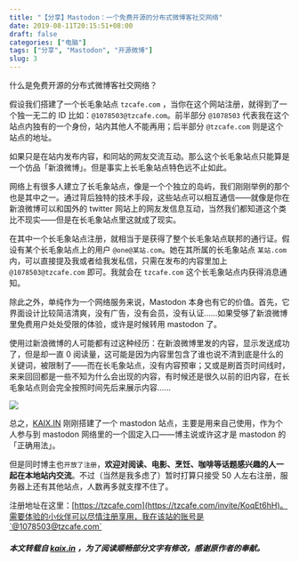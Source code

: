 ```yaml
---
title: "【分享】Mastodon：一个免费开源的分布式微博客社交网络"
date: 2019-08-11T20:15:51+08:00
draft: false
categories: ["电脑"]
tags: ["分享", "Mastodon", "开源微博"]
slug: 3
---
```


什么是免费开源的分布式微博客社交网络？

假设我们搭建了一个长毛象站点 `tzcafe.com` ，当你在这个网站注册，就得到了一个独一无二的 ID 比如：`@1078503@tzcafe.com`。前半部分 `@1078503` 代表我在这个站点内独有的一个身份，站内其他人不能再用；后半部分 `@tzcafe.com` 则是这个站点的地址。

如果只是在站内发布内容，和同站的网友交流互动。那么这个长毛象站点只能算是一个仿品「新浪微博」。但是事实上长毛象站点特色远不止如此。

网络上有很多人建立了长毛象站点，像是一个个独立的岛屿，我们刚刚举例的那个也是其中之一。通过背后独特的技术手段，这些站点可以相互通信——就像是你在新浪微博可以和国外的 twitter 网站上的网友发信息互动，当然我们都知道这个类比不现实——但是在长毛象站点里这就成了现实。

在其中一个长毛象站点注册，就相当于是获得了整个长毛象站点联邦的通行证。假设有某个长毛象站点上的用户 `@one@某站.com`。她在其所属的长毛象站点 `某站.com` 内，可以直接提及我或者给我发私信，只需在发布的内容里加上 `@1078503@tzcafe.com` 即可。我就会在 `tzcafe.com` 这个长毛象站点内获得消息通知。

除此之外，单纯作为一个网络服务来说，Mastodon 本身也有它的价值。首先，它界面设计比较简洁清爽，没有广告，没有会员，没有认证……如果受够了新浪微博里免费用户处处受限的体验，或许是时候转用 mastodon 了。

使用过新浪微博的人可能都有过这种经历：在新浪微博里发的内容，显示发送成功了，但是却一直 0 阅读量，这可能是因为内容里包含了谁也说不清到底是什么的关键词，被限制了——而在长毛象站点，没有内容预审；又或是刷首页时间线时，来来回回都是一些不知为什么会出现的内容，有时候还是很久以前的旧内容，在长毛象站点则会完全按照时间先后来展示内容……

![](https://img.1078503.org/imgs/2019/08/5d0c9959cfff6da2.jpg)

总之，[KAIX.IN](https://kaix.in/) 刚刚搭建了一个 mastodon 站点，主要是用来自己使用，作为个人参与到 mastodon 网络里的一个固定入口——博主说或许这才是 mastodon 的「正确用法」。

但是同时博主也`开放了注册`，**欢迎对阅读、电影、烹饪、咖啡等话题感兴趣的人一起在本地站内交流**。不过（当然是我多虑了）暂时打算只接受 50 人左右注册，服务器上还有其他站点，人数再多就支撑不住了。

注册地址在这里：[https://tzcafe.com](https://tzcafe.com/invite/KoqEt6hH)。需要体验的小伙伴可以尽情注册享用，我在该站的账号是`@1078503@tzcafe.com`

##### 本文转载自 [kaix.in](https://kaix.in/0001/mastodon) ，为了阅读顺畅部分文字有修改，感谢原作者的奉献。

